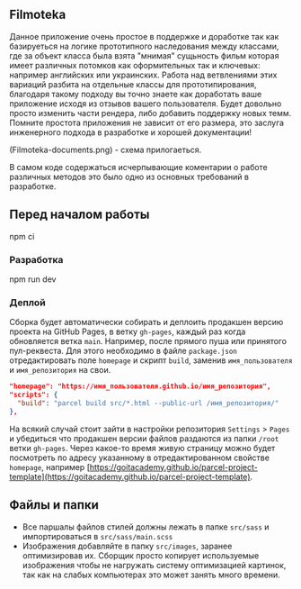 ## Filmoteka

Данное приложение очень простое в поддержке и доработке так как базируеться на логике прототипного
наследования между классами, где за объект класса была взята "мнимая" сущьность фильм которая имеет
различных потомков как оформительных так и ключевых: например английских или украинских. Работа над
ветвлениями этих вариаций разбита на отдельные классы для прототипирования, благодаря такому подходу
вы точно знаете как доработать ваше приложение исходя из отзывов вашего пользователя. Будет довольно
просто изменить части рендера, либо добавить поддержку новых темм. Помните простота приложения не
зависит от его размера, это заслуга инженерного подхода в разработке и хорошей документации!

(Filmoteka-documents.png) - схема прилогаеться.

В самом коде содержаться исчерпывающие коментарии о работе различных методов это было одно из
основных требований в разработке.

## Перед началом работы

npm ci

### Разработка

npm run dev

### Деплой

Сборка будет автоматически собирать и деплоить продакшен версию проекта на GitHub Pages, в ветку
`gh-pages`, каждый раз когда обновляется ветка `main`. Например, после прямого пуша или принятого
пул-реквеста. Для этого необходимо в файле `package.json` отредактировать поле `homepage` и скрипт
`build`, заменив `имя_пользователя` и `имя_репозитория` на свои.

```json
"homepage": "https://имя_пользователя.github.io/имя_репозитория",
"scripts": {
  "build": "parcel build src/*.html --public-url /имя_репозитория/"
},
```

На всякий случай стоит зайти в настройки репозитория `Settings` > `Pages` и убедиться что продакшен
версии файлов раздаются из папки `/root` ветки `gh-pages`. Через какое-то время живую страницу можно
будет посмотреть по адресу указанному в отредактированном свойстве `homepage`, например
[https://goitacademy.github.io/parcel-project-template](https://goitacademy.github.io/parcel-project-template).

## Файлы и папки

- Все паршалы файлов стилей должны лежать в папке `src/sass` и импортироваться в
  `src/sass/main.scss`
- Изображения добавляйте в папку `src/images`, заранее оптимизировав их. Сборщик просто копирует
  используемые изображения чтобы не нагружать систему оптимизацией картинок, так как на слабых
  компьютерах это может занять много времени.
